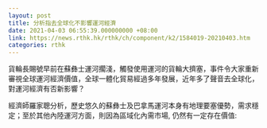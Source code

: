 ```yaml
---
layout: post
title: 分析指去全球化不影響運河經濟
date: 2021-04-03 06:55:39.000000000 +08:00
link: https://news.rthk.hk/rthk/ch/component/k2/1584019-20210403.htm
categories: rthk
---
```


貨輪長賜號早前在蘇彝士運河擱淺，觸發使用運河的貨輪大擠塞，事件令大家重新審視全球運河經濟價值，全球一體化貿易經過多年發展，近年多了聲音去全球化，對運河經濟有否新影響？

經濟師羅家聰分析，歷史悠久的蘇彝士及巴拿馬運河本身有地理要塞優勢，需求穩定；至於其他內陸運河方面，則因為區域化內需市場, 仍然有一定存在價值:
